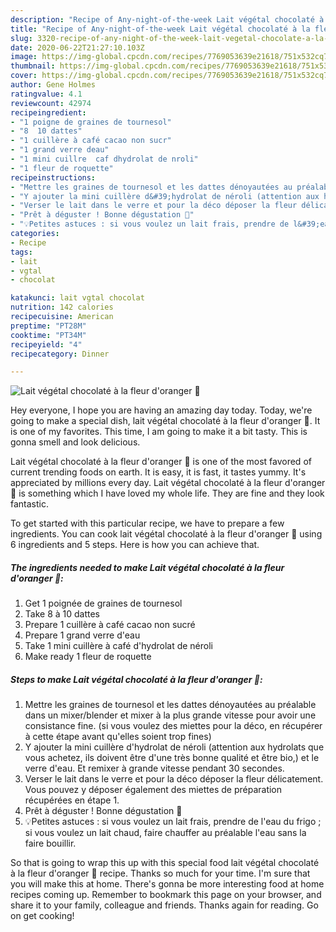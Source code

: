 ```yaml
---
description: "Recipe of Any-night-of-the-week Lait végétal chocolaté à la fleur d&amp;#39;oranger 🌸"
title: "Recipe of Any-night-of-the-week Lait végétal chocolaté à la fleur d&amp;#39;oranger 🌸"
slug: 3320-recipe-of-any-night-of-the-week-lait-vegetal-chocolate-a-la-fleur-d-and-39-oranger
date: 2020-06-22T21:27:10.103Z
image: https://img-global.cpcdn.com/recipes/7769053639e21618/751x532cq70/lait-vegetal-chocolate-a-la-fleur-doranger-🌸-photo-principale-de-la-recette.jpg
thumbnail: https://img-global.cpcdn.com/recipes/7769053639e21618/751x532cq70/lait-vegetal-chocolate-a-la-fleur-doranger-🌸-photo-principale-de-la-recette.jpg
cover: https://img-global.cpcdn.com/recipes/7769053639e21618/751x532cq70/lait-vegetal-chocolate-a-la-fleur-doranger-🌸-photo-principale-de-la-recette.jpg
author: Gene Holmes
ratingvalue: 4.1
reviewcount: 42974
recipeingredient:
- "1 poigne de graines de tournesol"
- "8  10 dattes"
- "1 cuillère à café cacao non sucr"
- "1 grand verre deau"
- "1 mini cuillre  caf dhydrolat de nroli"
- "1 fleur de roquette"
recipeinstructions:
- "Mettre les graines de tournesol et les dattes dénoyautées au préalable dans un mixer/blender et mixer à la plus grande vitesse pour avoir une consistance fine. (si vous voulez des miettes pour la déco, en récupérer à cette étape avant qu&#39;elles soient trop fines)"
- "Y ajouter la mini cuillère d&#39;hydrolat de néroli (attention aux hydrolats que vous achetez, ils doivent être d&#39;une très bonne qualité et être bio,) et le verre d&#39;eau. Et remixer à grande vitesse pendant 30 secondes."
- "Verser le lait dans le verre et pour la déco déposer la fleur délicatement. Vous pouvez y déposer également des miettes de préparation récupérées en étape 1."
- "Prêt à déguster ! Bonne dégustation 🥤"
- "💡Petites astuces : si vous voulez un lait frais, prendre de l&#39;eau du frigo ; si vous voulez un lait chaud, faire chauffer au préalable l&#39;eau sans la faire bouillir."
categories:
- Recipe
tags:
- lait
- vgtal
- chocolat

katakunci: lait vgtal chocolat 
nutrition: 142 calories
recipecuisine: American
preptime: "PT28M"
cooktime: "PT34M"
recipeyield: "4"
recipecategory: Dinner

---
```



![Lait végétal chocolaté à la fleur d&#39;oranger 🌸](https://img-global.cpcdn.com/recipes/7769053639e21618/751x532cq70/lait-vegetal-chocolate-a-la-fleur-doranger-🌸-photo-principale-de-la-recette.jpg)

Hey everyone, I hope you are having an amazing day today. Today, we're going to make a special dish, lait végétal chocolaté à la fleur d&#39;oranger 🌸. It is one of my favorites. This time, I am going to make it a bit tasty. This is gonna smell and look delicious.

Lait végétal chocolaté à la fleur d&#39;oranger 🌸 is one of the most favored of current trending foods on earth. It is easy, it is fast, it tastes yummy. It's appreciated by millions every day. Lait végétal chocolaté à la fleur d&#39;oranger 🌸 is something which I have loved my whole life. They are fine and they look fantastic.




To get started with this particular recipe, we have to prepare a few ingredients. You can cook lait végétal chocolaté à la fleur d&#39;oranger 🌸 using 6 ingredients and 5 steps. Here is how you can achieve that.

<!--inarticleads1-->

##### The ingredients needed to make Lait végétal chocolaté à la fleur d&#39;oranger 🌸:

1. Get 1 poignée de graines de tournesol
1. Take 8 à 10 dattes
1. Prepare 1 cuillère à café cacao non sucré
1. Prepare 1 grand verre d&#39;eau
1. Take 1 mini cuillère à café d&#39;hydrolat de néroli
1. Make ready 1 fleur de roquette




<!--inarticleads2-->

##### Steps to make Lait végétal chocolaté à la fleur d&#39;oranger 🌸:

1. Mettre les graines de tournesol et les dattes dénoyautées au préalable dans un mixer/blender et mixer à la plus grande vitesse pour avoir une consistance fine. (si vous voulez des miettes pour la déco, en récupérer à cette étape avant qu&#39;elles soient trop fines)
1. Y ajouter la mini cuillère d&#39;hydrolat de néroli (attention aux hydrolats que vous achetez, ils doivent être d&#39;une très bonne qualité et être bio,) et le verre d&#39;eau. Et remixer à grande vitesse pendant 30 secondes.
1. Verser le lait dans le verre et pour la déco déposer la fleur délicatement. Vous pouvez y déposer également des miettes de préparation récupérées en étape 1.
1. Prêt à déguster ! Bonne dégustation 🥤
1. 💡Petites astuces : si vous voulez un lait frais, prendre de l&#39;eau du frigo ; si vous voulez un lait chaud, faire chauffer au préalable l&#39;eau sans la faire bouillir.




So that is going to wrap this up with this special food lait végétal chocolaté à la fleur d&#39;oranger 🌸 recipe. Thanks so much for your time. I'm sure that you will make this at home. There's gonna be more interesting food at home recipes coming up. Remember to bookmark this page on your browser, and share it to your family, colleague and friends. Thanks again for reading. Go on get cooking!
